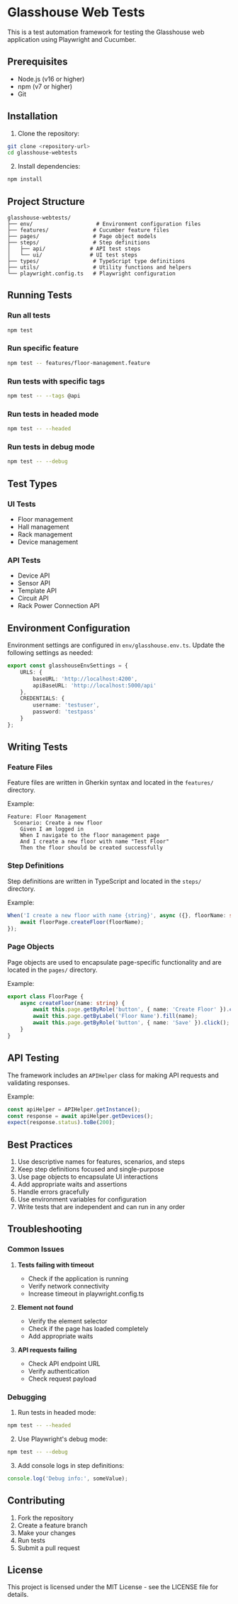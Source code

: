 # Glasshouse Web Tests

This is a test automation framework for testing the Glasshouse web application using Playwright and Cucumber.

## Prerequisites

- Node.js (v16 or higher)
- npm (v7 or higher)
- Git

## Installation

1. Clone the repository:
```bash
git clone <repository-url>
cd glasshouse-webtests
```

2. Install dependencies:
```bash
npm install
```

## Project Structure

```
glasshouse-webtests/
├── env/                    # Environment configuration files
├── features/              # Cucumber feature files
├── pages/                 # Page object models
├── steps/                 # Step definitions
│   ├── api/              # API test steps
│   └── ui/               # UI test steps
├── types/                 # TypeScript type definitions
├── utils/                 # Utility functions and helpers
└── playwright.config.ts   # Playwright configuration
```

## Running Tests

### Run all tests
```bash
npm test
```

### Run specific feature
```bash
npm test -- features/floor-management.feature
```

### Run tests with specific tags
```bash
npm test -- --tags @api
```

### Run tests in headed mode
```bash
npm test -- --headed
```

### Run tests in debug mode
```bash
npm test -- --debug
```

## Test Types

### UI Tests
- Floor management
- Hall management
- Rack management
- Device management

### API Tests
- Device API
- Sensor API
- Template API
- Circuit API
- Rack Power Connection API

## Environment Configuration

Environment settings are configured in `env/glasshouse.env.ts`. Update the following settings as needed:

```typescript
export const glasshouseEnvSettings = {
    URLS: {
        baseURL: 'http://localhost:4200',
        apiBaseURL: 'http://localhost:5000/api'
    },
    CREDENTIALS: {
        username: 'testuser',
        password: 'testpass'
    }
};
```

## Writing Tests

### Feature Files
Feature files are written in Gherkin syntax and located in the `features/` directory.

Example:
```gherkin
Feature: Floor Management
  Scenario: Create a new floor
    Given I am logged in
    When I navigate to the floor management page
    And I create a new floor with name "Test Floor"
    Then the floor should be created successfully
```

### Step Definitions
Step definitions are written in TypeScript and located in the `steps/` directory.

Example:
```typescript
When('I create a new floor with name {string}', async ({}, floorName: string) => {
    await floorPage.createFloor(floorName);
});
```

### Page Objects
Page objects are used to encapsulate page-specific functionality and are located in the `pages/` directory.

Example:
```typescript
export class FloorPage {
    async createFloor(name: string) {
        await this.page.getByRole('button', { name: 'Create Floor' }).click();
        await this.page.getByLabel('Floor Name').fill(name);
        await this.page.getByRole('button', { name: 'Save' }).click();
    }
}
```

## API Testing

The framework includes an `APIHelper` class for making API requests and validating responses.

Example:
```typescript
const apiHelper = APIHelper.getInstance();
const response = await apiHelper.getDevices();
expect(response.status).toBe(200);
```

## Best Practices

1. Use descriptive names for features, scenarios, and steps
2. Keep step definitions focused and single-purpose
3. Use page objects to encapsulate UI interactions
4. Add appropriate waits and assertions
5. Handle errors gracefully
6. Use environment variables for configuration
7. Write tests that are independent and can run in any order

## Troubleshooting

### Common Issues

1. **Tests failing with timeout**
   - Check if the application is running
   - Verify network connectivity
   - Increase timeout in playwright.config.ts

2. **Element not found**
   - Verify the element selector
   - Check if the page has loaded completely
   - Add appropriate waits

3. **API requests failing**
   - Check API endpoint URL
   - Verify authentication
   - Check request payload

### Debugging

1. Run tests in headed mode:
```bash
npm test -- --headed
```

2. Use Playwright's debug mode:
```bash
npm test -- --debug
```

3. Add console logs in step definitions:
```typescript
console.log('Debug info:', someValue);
```

## Contributing

1. Fork the repository
2. Create a feature branch
3. Make your changes
4. Run tests
5. Submit a pull request

## License

This project is licensed under the MIT License - see the LICENSE file for details. 